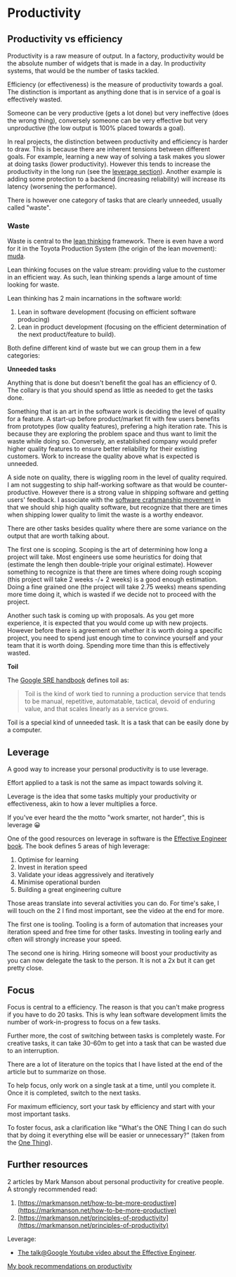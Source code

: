 # Productivity

## Productivity vs efficiency

<!--TODO: Insert a vector diagram of velocity vs speed.-->

Productivity is a raw measure of output. In a factory, productivity would be the absolute number of widgets that is made in a day. In productivity systems, that would be the number of tasks tackled.

Efficiency (or effectiveness) is the measure of productivity towards a goal. The distinction is important as anything done that is in service of a goal is effectively wasted.

Someone can be very productive (gets a lot done) but very ineffective (does the wrong thing), conversely someone can be very effective but very unproductive (the low output is 100% placed towards a goal).

In real projects, the distinction between productivity and efficiency is harder to draw. This is because there are inherent tensions between different goals. For example, learning a new way of solving a task makes you slower at doing tasks (lower productivity). However this tends to increase the productivity in the long run (see the [leverage section](#leverage)). Another example is adding some protection to a backend (increasing reliability) will increase its latency (worsening the performance).

There is however one category of tasks that are clearly unneeded, usually called "waste".

### Waste

Waste is central to the [lean thinking](https://en.wikipedia.org/wiki/Lean_thinking) framework. There is even have a word for it in the Toyota Production System (the origin of the lean movement): [muda](https://en.wikipedia.org/wiki/Muda_(Japanese_term)).

Lean thinking focuses on the value stream: providing value to the customer in an efficient way. As such, lean thinking spends a large amount of time looking for waste.

Lean thinking has 2 main incarnations in the software world:
1. Lean in software development (focusing on efficient software producing)
2. Lean in product development (focusing on the efficient determination of the next product/feature to build).

Both define different kind of waste but we can group them in a few categories:

**Unneeded tasks**

Anything that is done but doesn't benefit the goal has an efficiency of 0. The collary is that you should spend as little as needed to get the tasks done.

Something that is an art in the software work is deciding the level of quality for a feature. A start-up before product/market fit with few users benefits from prototypes (low quality features), prefering a high iteration rate. This is because they are exploring the problem space and thus want to limit the waste while doing so. Conversely, an established company would prefer higher quality features to ensure better reliability for their existing customers. Work to increase the quality above what is expected is unneeded.

A side note on quality, there is wiggling room in the level of quality required. I am not suggesting to ship half-working software as that would be counter-productive. However there is a strong value in shipping software and getting users' feedback. I associate with the [software crafsmanship movement](https://manifesto.softwarecraftsmanship.org/#/en/reading) in that we should ship high quality software, but recognize that there are times when shipping lower quality to limit the waste is a worthy endeavor.

There are other tasks besides quality where there are some variance on the output that are worth talking about.

The first one is scoping. Scoping is the art of determining how long a project will take. Most engineers use some heuristics for doing that (estimate the lengh then double-triple your original estimate). However something to recognize is that there are times where doing rough scoping (this project will take 2 weeks -/+ 2 weeks) is a good enough estimation. Doing a fine grained one (the project will take 2.75 weeks) means spending more time doing it, which is wasted if we decide not to proceed with the project.

Another such task is coming up with proposals. As you get more experience, it is expected that you would come up with new projects. However before there is agreement on whether it is worth doing a specific project, you need to spend just enough time to convince yourself and your team that it is worth doing. Spending more time than this is effectively wasted.

**Toil**

The [Google SRE handbook](https://sre.google/sre-book/eliminating-toil/) defines toil as:

> Toil is the kind of work tied to running a production service that tends to be manual, repetitive, automatable, tactical, devoid of enduring value, and that scales linearly as a service grows.

Toil is a special kind of unneeded task. It is a task that can be easily done by a computer.

<a id="leverage"></a>
## Leverage

A good way to increase your personal productivity is to use leverage.

Effort applied to a task is not the same as impact towards solving it.

Leverage is the idea that some tasks multiply your productivity or effectiveness, akin to how a lever multiplies a force.

If you've ever heard the the motto "work smarter, not harder", this is leverage &#x1F600;

One of the good resources on leverage in software is the [Effective Engineer book](https://www.effectiveengineer.com/). The book defines 5 areas of
high leverage:

1. Optimise for learning
2. Invest in iteration speed
3. Validate your ideas aggressively and iteratively
4. Minimise operational burden
5. Building a great engineering culture

Those areas translate into several activities you can do. For time's sake, I will touch on the 2 I find most important, see the video at the end for more.

The first one is tooling. Tooling is a form of automation that increases your iteration speed and free time for other tasks. Investing in tooling early and often will strongly increase your speed.

The second one is hiring. Hiring someone will boost your productivity as you can now delegate the task to the person. It is not a 2x but it can get pretty close.

## Focus

Focus is central to a efficiency. The reason is that you can't make progress if you have to do 20 tasks. This is why lean software development limits the number of work-in-progress to focus on a few tasks.

Further more, the cost of switching between tasks is completely waste. For creative tasks, it can take 30-60m to get into a task that can be wasted due to an interruption.

There are a lot of literature on the topics that I have listed at the end of the article but to summarize on those.

To help focus, only work on a single task at a time, until you complete it. Once it is completed, switch to the next tasks.

For maximum efficiency, sort your task by efficiency and start with your most important tasks.

To foster focus, ask a clarification like "What's the ONE Thing I can do such that by doing it everything else will be easier or unnecessary?" (taken from the [One Thing](https://en.wikipedia.org/wiki/The_One_Thing_(book))).

## Further resources

2 articles by Mark Manson about personal productivity for creative people. A strongly recommended read:
1. [https://markmanson.net/how-to-be-more-productive](https://markmanson.net/how-to-be-more-productive)
2. [https://markmanson.net/principles-of-productivity](https://markmanson.net/principles-of-productivity)


Leverage:
* [The talk@Google Youtube video about the Effective Engineer](https://www.youtube.com/watch?v=BnIz7H5ruy0).


[My book recommendations on productivity](/pages/books.html#productivity)
